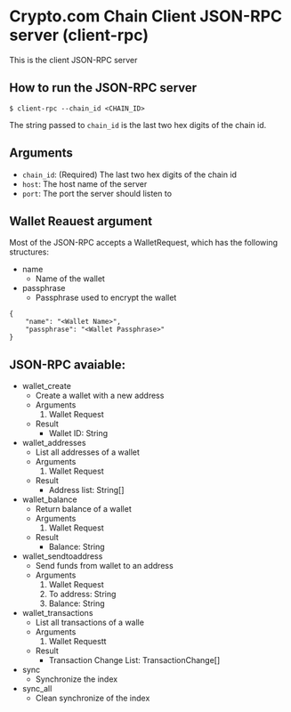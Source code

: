 # Crypto.com Chain Client JSON-RPC server (client-rpc)

This is the client JSON-RPC server

## How to run the JSON-RPC server

```
$ client-rpc --chain_id <CHAIN_ID>
```
The string passed to `chain_id` is the last two hex digits of the chain id.

## Arguments

- `chain_id`: (Required) The last two hex digits of the chain id
- `host`: The host name of the server
- `port`: The port the server should listen to

## Wallet Reauest argument

Most of the JSON-RPC accepts a WalletRequest, which has the following structures:
- name
  - Name of the wallet
- passphrase
  - Passphrase used to encrypt the wallet
```
{
    "name": "<Wallet Name>",
    "passphrase": "<Wallet Passphrase>"
}
```

## JSON-RPC avaiable:

- wallet_create
  - Create a wallet with a new address
  - Arguments
    1. Wallet Request
  - Result
    - Wallet ID: String
- wallet_addresses
  - List all addresses of a wallet
  - Arguments
    1. Wallet Request
  - Result
    - Address list: String[]
- wallet_balance
  - Return balance of a wallet
  - Arguments
    1. Wallet Request
  - Result
    - Balance: String
- wallet_sendtoaddress
  - Send funds from wallet to an address
  - Arguments
    1. Wallet Request
    2. To address: String
    3. Balance: String
- wallet_transactions
  - List all transactions of a walle
  - Arguments
    1. Wallet Requestt
  - Result
    - Transaction Change List: TransactionChange[]
- sync
  - Synchronize the index
- sync_all
  - Clean synchronize of the index
